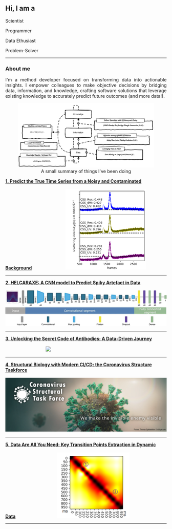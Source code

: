 ## Hi, I am a <span id="typed"></span>

<div id="typed-strings">
  <p>Scientist</p>
  <p>Programmer</p>
  <p>Data Ethusiast</p>
  <p>Problem-Solver</p>
</div>

<script>
  document.addEventListener('DOMContentLoaded', function() {
    var typed = new Typed('#typed', {
      stringsElement: '#typed-strings',
      typeSpeed: 50,
      backSpeed: 30,
      loop: true,
      startDelay: 1000
    });
  });
</script>

---

### About me

<div style="text-align: justify;">
I'm a method developer focused on transforming data into actionable insights. I empower colleagues to make objective decisions by bridging data, information, and knowledge, crafting software solutions that leverage existing knowledge to accurately predict future outcomes (and more data!).
</div>

<figure id="experience-summary">
  <img src="images/flow_portfolio.drawio_no_shadow.svg?raw=true"/>
  <figcaption style="text-align: center;">A small summary of things I've been doing</figcaption>
</figure>

<a class="inline-link" href="project_1.html"><b>1. Predict the True Time Series from a Noisy and Contaminated Background</b></a>
<img src="images/score_shannon.webp?raw=true"  style="width: 50%; padding-left: 20%; margin-top: 1rem"/>

---

<a class="inline-link" href="project_2.html"><b>2. HELCARAXE: A CNN model to Predict Spiky Artefact in Data</b></a>
<img src="images/helcaraxe_cnn.JPG?raw=true" style="margin-top: 1rem"/>

---

<a class="inline-link" href="project_3.html"><b>3. Unlocking the Secret Code of Antibodies: A Data-Driven Journey</b></a>
<img src="images/fab_flexible.gif?raw=true"  style="width: 45%; padding-left: 25%; margin-top: 1rem;"/>

---

<a class="inline-link" href="project_4.html"><b>4. Structural Biology with Modern CI/CD: the Coronavirus Structure Taskforce</b></a>
<img src="images/cstf_banner.png?raw=true" style="width: 100%; margin-top: 1rem;"/>

---

<a class="inline-link" href="project_5.html"><b>5. Data Are All You Need: Key Transition Points Extraction in Dynamic Data</b></a>
<img src="images/csv_cormap.png?raw=true"  style="width: 45%; padding-left: 25%; margin-top: 1rem;"/>

---

